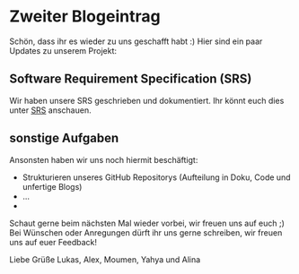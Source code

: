 # Zweiter Blogeintrag

Schön, dass ihr es wieder zu uns geschafft habt :)
Hier sind ein paar Updates zu unserem Projekt:

## Software Requirement Specification (SRS)
Wir haben unsere SRS geschrieben und dokumentiert. 
Ihr könnt euch dies unter [SRS](../documentation/SoftwareRequirementDocumentation.md) anschauen.

## sonstige Aufgaben
Ansonsten haben wir uns noch hiermit beschäftigt:
- Strukturieren unseres GitHub Repositorys (Aufteilung in Doku, Code und unfertige Blogs)
- ...
-


Schaut gerne beim nächsten Mal wieder vorbei, wir freuen uns auf euch ;)
Bei Wünschen oder Anregungen dürft ihr uns gerne schreiben, wir freuen uns auf euer Feedback!

Liebe Grüße 
Lukas, Alex, Moumen, Yahya und Alina
